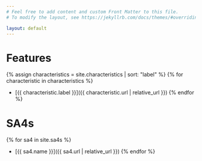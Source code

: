 ```yaml
---
# Feel free to add content and custom Front Matter to this file.
# To modify the layout, see https://jekyllrb.com/docs/themes/#overriding-theme-defaults

layout: default
---
```


# Features
{% assign characteristics = site.characteristics | sort: "label" %}
{% for characteristic in characteristics %}
  - [{{ characteristic.label }}]({{ characteristic.url | relative_url }})
{% endfor %}

# SA4s
{% for sa4 in site.sa4s %}
  - [{{ sa4.name }}]({{ sa4.url | relative_url }})
{% endfor %}